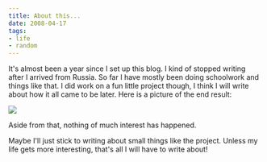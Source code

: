 ```yaml
---
title: About this...
date: 2008-04-17
tags:
- life
- random
---
```

It's almost been a year since I set up this blog. I kind of stopped writing after I arrived from Russia.
So far I have mostly been doing schoolwork and things like that.
I did work on a fun little project though, I think I will write about how it all came to be later.
Here is a picture of the end result:

![](/images/blgr/HPIM2603.JPG)

 Aside from that, nothing of much interest has happened.

 Maybe I'll just stick to writing about small things like the project. Unless my life gets more interesting, that's all I will have to write about!
